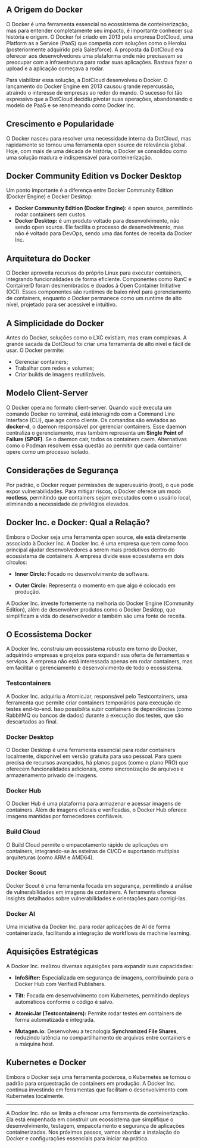 ## A Origem do Docker

O Docker é uma ferramenta essencial no ecossistema de conteinerização, mas para entender completamente seu impacto, é importante conhecer sua história e origem. O Docker foi criado em 2013 pela empresa DotCloud, uma Platform as a Service (PaaS) que competia com soluções como o Heroku (posteriormente adquirido pela Salesforce). A proposta da DotCloud era oferecer aos desenvolvedores uma plataforma onde não precisavam se preocupar com a infraestrutura para rodar suas aplicações. Bastava fazer o upload e a aplicação começava a rodar.

Para viabilizar essa solução, a DotCloud desenvolveu o Docker. O lançamento do Docker Engine em 2013 causou grande repercussão, atraindo o interesse de empresas ao redor do mundo. O sucesso foi tão expressivo que a DotCloud decidiu pivotar suas operações, abandonando o modelo de PaaS e se renomeando como Docker Inc.

## Crescimento e Popularidade

O Docker nasceu para resolver uma necessidade interna da DotCloud, mas rapidamente se tornou uma ferramenta open source de relevância global. Hoje, com mais de uma década de história, o Docker se consolidou como uma solução madura e indispensável para conteinerização.

## Docker Community Edition vs Docker Desktop

Um ponto importante é a diferença entre Docker Community Edition (Docker Engine) e Docker Desktop:

- **Docker Community Edition (Docker Engine):** é open source, permitindo rodar containers sem custos.
- **Docker Desktop:** é um produto voltado para desenvolvimento, não sendo open source. Ele facilita o processo de desenvolvimento, mas não é voltado para DevOps, sendo uma das fontes de receita da Docker Inc.

## Arquitetura do Docker

O Docker aproveita recursos do próprio Linux para executar containers, integrando funcionalidades de forma eficiente. Componentes como RunC e ContainerD foram desmembrados e doados à Open Container Initiative (OCI). Esses componentes são runtimes de baixo nível para gerenciamento de containers, enquanto o Docker permanece como um runtime de alto nível, projetado para ser acessível e intuitivo.

## A Simplicidade do Docker

Antes do Docker, soluções como o LXC existiam, mas eram complexas. A grande sacada da DotCloud foi criar uma ferramenta de alto nível e fácil de usar. O Docker permite:

- Gerenciar containers;
- Trabalhar com redes e volumes;
- Criar builds de imagens reutilizáveis.

## Modelo Client-Server

O Docker opera no formato client-server. Quando você executa um comando Docker no terminal, está interagindo com a Command Line Interface (CLI), que age como cliente. Os comandos são enviados ao **docker-d**, o daemon responsável por gerenciar containers. Esse daemon centraliza o gerenciamento, mas também representa um **Single Point of Failure (SPOF)**. Se o daemon cair, todos os containers caem. Alternativas como o Podman resolvem essa questão ao permitir que cada container opere como um processo isolado.

## Considerações de Segurança

Por padrão, o Docker requer permissões de superusuário (root), o que pode expor vulnerabilidades. Para mitigar riscos, o Docker oferece um modo **rootless**, permitindo que containers sejam executados com o usuário local, eliminando a necessidade de privilégios elevados.
## Docker Inc. e Docker: Qual a Relação?

Embora o Docker seja uma ferramenta open source, ele está diretamente associado à Docker Inc. A Docker Inc. é uma empresa que tem como foco principal ajudar desenvolvedores a serem mais produtivos dentro do ecossistema de containers. A empresa divide esse ecossistema em dois círculos:

- **Inner Circle:** Focado no desenvolvimento de software.
    
- **Outer Circle:** Representa o momento em que algo é colocado em produção.
    

A Docker Inc. investe fortemente na melhoria do Docker Engine (Community Edition), além de desenvolver produtos como o Docker Desktop, que simplificam a vida do desenvolvedor e também são uma fonte de receita.

## O Ecossistema Docker

A Docker Inc. construiu um ecossistema robusto em torno do Docker, adquirindo empresas e projetos para expandir sua oferta de ferramentas e serviços. A empresa não está interessada apenas em rodar containers, mas em facilitar o gerenciamento e desenvolvimento de todo o ecossistema.

### Testcontainers

A Docker Inc. adquiriu a AtomicJar, responsável pelo Testcontainers, uma ferramenta que permite criar containers temporários para execução de testes end-to-end. Isso possibilita subir containers de dependências (como RabbitMQ ou bancos de dados) durante a execução dos testes, que são descartados ao final.

### Docker Desktop

O Docker Desktop é uma ferramenta essencial para rodar containers localmente, disponível em versão gratuita para uso pessoal. Para quem precisa de recursos avançados, há planos pagos (como o plano PRO) que oferecem funcionalidades adicionais, como sincronização de arquivos e armazenamento privado de imagens.

### Docker Hub

O Docker Hub é uma plataforma para armazenar e acessar imagens de containers. Além de imagens oficiais e verificadas, o Docker Hub oferece imagens mantidas por fornecedores confiáveis.

### Build Cloud

O Build Cloud permite o empacotamento rápido de aplicações em containers, integrando-se às esteiras de CI/CD e suportando multiplas arquiteturas (como ARM e AMD64).

### Docker Scout

Docker Scout é uma ferramenta focada em segurança, permitindo a análise de vulnerabilidades em imagens de containers. A ferramenta oferece insights detalhados sobre vulnerabilidades e orientações para corrigi-las.

### Docker AI

Uma iniciativa da Docker Inc. para rodar aplicações de AI de forma containerizada, facilitando a integração de workflows de machine learning.

## Aquisições Estratégicas

A Docker Inc. realizou diversas aquisições para expandir suas capacidades:

- **InfoSifter:** Especializada em segurança de imagens, contribuindo para o Docker Hub com Verified Publishers.
    
- **Tilt:** Focada em desenvolvimento com Kubernetes, permitindo deploys automáticos conforme o código é salvo.
    
- **AtomicJar (Testcontainers):** Permite rodar testes em containers de forma automatizada e integrada.
    
- **Mutagen.io:** Desenvolveu a tecnologia **Synchronized File Shares**, reduzindo latência no compartilhamento de arquivos entre containers e a máquina host.
    

## Kubernetes e Docker

Embora o Docker seja uma ferramenta poderosa, o Kubernetes se tornou o padrão para orquestração de containers em produção. A Docker Inc. continua investindo em ferramentas que facilitam o desenvolvimento com Kubernetes localmente.

---

A Docker Inc. não se limita a oferecer uma ferramenta de conteinerização. Ela está empenhada em construir um ecossistema que simplifique o desenvolvimento, testagem, empacotamento e segurança de aplicações containerizadas. Nos próximos passos, vamos abordar a instalação do Docker e configurações essenciais para iniciar na prática.